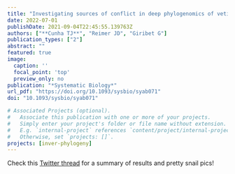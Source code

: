 ```yaml
---
title: "Investigating sources of conflict in deep phylogenomics of vetigastropod snails"
date: 2022-07-01
publishDate: 2021-09-04T22:45:55.139763Z
authors: ["**Cunha TJ**", "Reimer JD", "Giribet G"]
publication_types: ["2"]
abstract: ""
featured: true
image:
  caption: ''
  focal_point: 'top'
  preview_only: no
publication: "*Systematic Biology*"
url_pdf: "https://doi.org/10.1093/sysbio/syab071"
doi: "10.1093/sysbio/syab071"

# Associated Projects (optional).
#   Associate this publication with one or more of your projects.
#   Simply enter your project's folder or file name without extension.
#   E.g. `internal-project` references `content/project/internal-project/index.md`.
#   Otherwise, set `projects: []`.
projects: [inver-phylogeny]
---
```



Check this [Twitter thread](https://twitter.com/tauanajc/status/1453145755728982021?s=20) for a summary of results and pretty snail pics!